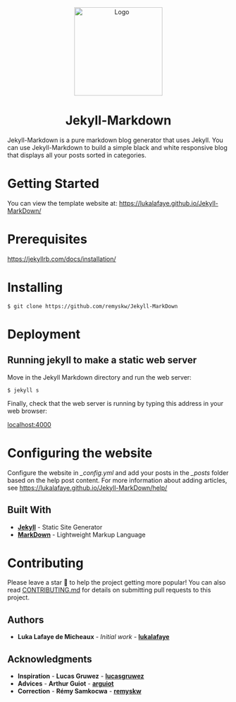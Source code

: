 <div align="center"><img src="https://upload.wikimedia.org/wikipedia/commons/thumb/4/48/Markdown-mark.svg/2000px-Markdown-mark.svg.png" alt="Logo" height="200"><h1>Jekyll-Markdown</h1></div>

Jekyll-Markdown is a pure markdown blog generator that uses Jekyll. You can use Jekyll-Markdown to build a simple black and white responsive blog that displays all your posts sorted in categories.

# Getting Started

You can view the template website at: https://lukalafaye.github.io/Jekyll-MarkDown/

# Prerequisites

https://jekyllrb.com/docs/installation/

# Installing

```
$ git clone https://github.com/remyskw/Jekyll-MarkDown
```

# Deployment

## Running jekyll to make a static web server

Move in the Jekyll Markdown directory and run the web server:

```
$ jekyll s
```

Finally, check that the web server is running by typing this address in your web browser:

[localhost:4000](https://localhost:4000)

# Configuring the website

Configure the website in *_config.yml* and add your posts in the *_posts* folder based on the help post content. For more information about adding articles, see https://lukalafaye.github.io/Jekyll-MarkDown/help/

## Built With

* [**Jekyll**](https://jekyllrb.com/) - Static Site Generator
* [**MarkDown**](https://github.com/adam-p/markdown-here/wiki/Markdown-Cheatsheet) - Lightweight Markup Language

# Contributing

Please leave a star 🌟  to help the project getting more popular!
You can also read [CONTRIBUTING.md](https://github.com/lukalafaye/Jekyll-MarkDown/blob/master/CONTRIBUTING.md) for details on submitting pull requests to this project.

## Authors

* **Luka Lafaye de Micheaux** - *Initial work* - [**lukalafaye**](https://github.com/lukalafaye)

## Acknowledgments

* **Inspiration** - **Lucas Gruwez** - [**lucasgruwez**](https://github.com/lucasgruwez)
* **Advices**     - **Arthur Guiot** - [**arguiot**](https://github.com/arguiot)
* **Correction**   - **Rémy Samkocwa** - [**remyskw**](https://github.com/remyskw)
